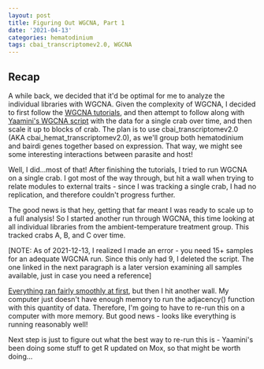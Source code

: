 ```yaml
---
layout: post
title: Figuring Out WGCNA, Part 1
date: '2021-04-13'
categories: hematodinium
tags: cbai_transcriptomev2.0, WGCNA
---
```


## Recap

A while back, we decided that it'd be optimal for me to analyze the individual libraries with WGCNA. Given the complexity of WGCNA, I decided to first follow the [WGCNA tutorials](https://horvath.genetics.ucla.edu/html/CoexpressionNetwork/Rpackages/WGCNA/Tutorials/), and then attempt to follow along with [Yaamini's WGCNA script](https://github.com/eimd-2019/project-EWD-transcriptomics/blob/master/analyses/WGCNA/WGCNA.md) with the data for a single crab over time, and then scale it up to blocks of crab. The plan is to use cbai_transcriptomev2.0 (AKA cbai_hemat_transcriptomev2.0), as we'll group both hematodinium and bairdi genes together based on expression. That way, we might see some interesting interactions between parasite and host!

Well, I did...most of that! After finishing the tutorials, I tried to run WGCNA on a single crab. I got most of the way through, but hit a wall when trying to relate modules to external traits - since I was tracking a single crab, I had no replication, and therefore couldn't progress further.

The good news is that hey, getting that far meant I was ready to scale up to a full analysis! So I started another run through WGCNA, this time looking at all individual libraries from the ambient-temperature treatment group. This tracked crabs A, B, and C over time. 

[NOTE: As of 2021-12-13, I realized I made an error - you need 15+ samples for an adequate WGCNA run. Since this only had 9, I deleted the script. The one linked in the next paragraph is a later version examining all samples available, just in case you need a reference]

[Everything ran fairly smoothly at first](https://github.com/afcoyle/hemat_bairdi_transcriptome/blob/main/scripts/5_2_WGCNA_cbaiv4.0_AllCrabs.Rmd), but then I hit another wall. My computer just doesn't have enough memory to run the adjacency() function with this quantity of data. Therefore, I'm going to have to re-run this on a computer with more memory. But good news - looks like everything is running reasonably well!

Next step is just to figure out what the best way to re-run this is - Yaamini's been doing some stuff to get R updated on Mox, so that might be worth doing...
